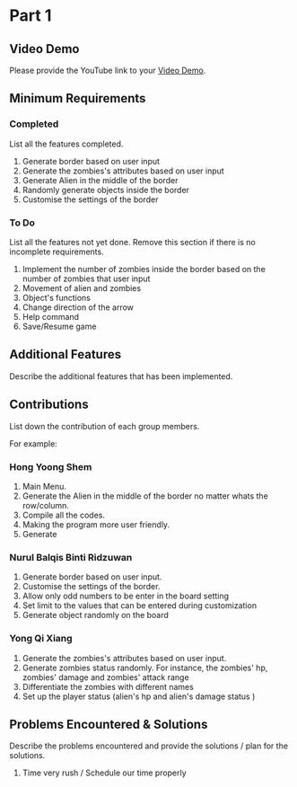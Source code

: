 # Part 1

## Video Demo

Please provide the YouTube link to your [Video Demo](https://youtu.be/l9hoBgfdmQQ).

## Minimum Requirements

### Completed

List all the features completed.

1. Generate border based on user input
2. Generate the zombies's attributes based on user input
3. Generate Alien in the middle of the border 
4. Randomly generate objects inside the border 
5. Customise the settings of the border

### To Do

List all the features not yet done. Remove this section if there is no incomplete requirements.

1. Implement the number of zombies inside the border based on the number of zombies that user input 
2. Movement of alien and zombies
3. Object's functions
4. Change direction of the arrow 
5. Help command 
6. Save/Resume game 

## Additional Features

Describe the additional features that has been implemented.

## Contributions

List down the contribution of each group members.

For example:

### Hong Yoong Shem 

1. Main Menu.
2. Generate the Alien in the middle of the border no matter whats the row/column. 
3. Compile all the codes.
4. Making the program more user friendly. 
5. Generate 


### Nurul Balqis Binti Ridzuwan 

1. Generate border based on user input.
2. Customise the settings of the border.
3. Allow only odd numbers to be enter in the board setting
4. Set limit to the values that can be entered during customization
5. Generate object randomly on the board

### Yong Qi Xiang 

1. Generate the zombies's attributes based on user input.
2. Generate zombies status randomly. For instance, the zombies' hp, zombies' damage and zombies' attack range
3. Differentiate the zombies with different names
4. Set up the player status (alien's hp and alien's damage status )

## Problems Encountered & Solutions

Describe the problems encountered and provide the solutions / plan for the solutions.

1. Time very rush / Schedule our time properly 
